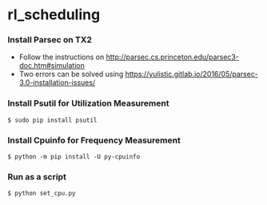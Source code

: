 # rl_scheduling

### Install Parsec on TX2
 
  - Follow the instructions on http://parsec.cs.princeton.edu/parsec3-doc.htm#simulation
  - Two errors can be solved using https://yulistic.gitlab.io/2016/05/parsec-3.0-installation-issues/

### Install Psutil for Utilization Measurement
    $ sudo pip install psutil
### Install Cpuinfo for Frequency Measurement
    $ python -m pip install -U py-cpuinfo
### Run as a script
    $ python set_cpu.py












